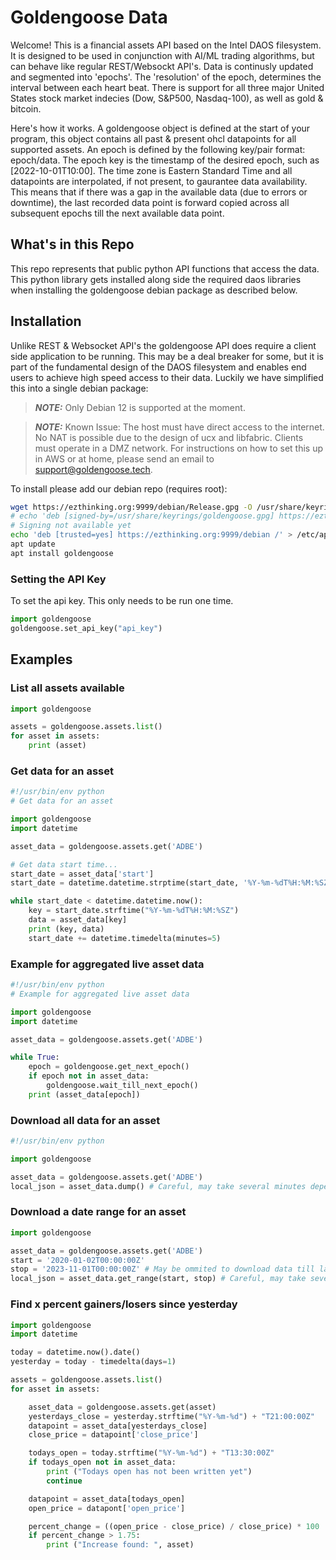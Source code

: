 # Goldengoose Data

Welcome! This is a financial assets API based on the Intel DAOS filesystem. It is designed to be used in conjunction with AI/ML trading algorithms, but can behave like regular REST/Websockt API's. Data is continusly updated and segmented into 'epochs'. The 'resolution' of the epoch, determines the interval between each heart beat. There is support for all three major United States stock market indecies (Dow, S&P500, Nasdaq-100), as well as gold & bitcoin.

Here's how it works. A goldengoose object is defined at the start of your program, this object contains all past & present ohcl datapoints for all supported assets. An epoch is defined by the following key/pair format: epoch/data. The epoch key is the timestamp of the desired epoch, such as [2022-10-01T10:00]. The time zone is Eastern Standard Time and all datapoints are interpolated, if not present, to gaurantee data availability. This means that if there was a gap in the available data (due to errors or downtime), the last recorded data point is forward copied across all subsequent epochs till the next available data point.

## What's in this Repo

This repo represents that public python API functions that access the data. This python library gets installed along side the required daos libraries when installing the goldengoose debian package as described below.

## Installation

Unlike REST & Websocket API's the goldengoose API does require a client side application to be running. This may be a deal breaker for some, but it is part of the fundamental design of the DAOS filesystem and enables end users to achieve high speed access to their data. Luckily we have simplified this into a single debian package:

> **_NOTE:_** Only Debian 12 is supported at the moment.

> **_NOTE:_** Known Issue: The host must have direct access to the internet. No NAT is possible due to the design of ucx and libfabric. Clients must operate in a DMZ network. For instructions on how to set this up in AWS or at home, please send an email to support@goldengoose.tech.


To install please add our debian repo (requires root):
```bash
wget https://ezthinking.org:9999/debian/Release.gpg -O /usr/share/keyrings/goldengoose.gpg
# echo 'deb [signed-by=/usr/share/keyrings/goldengoose.gpg] https://ezthinking.org:9999/debian /' > /etc/apt/sources.list.d/goldengoose.list
# Signing not available yet
echo 'deb [trusted=yes] https://ezthinking.org:9999/debian /' > /etc/apt/sources.list.d/goldengoose.list
apt update
apt install goldengoose
```

### Setting the API Key
To set the api key. This only needs to be run one time.
```python
import goldengoose
goldengoose.set_api_key("api_key")
```

## Examples

### List all assets available
```python
import goldengoose

assets = goldengoose.assets.list()
for asset in assets:
    print (asset)
```

### Get data for an asset
```python
#!/usr/bin/env python
# Get data for an asset

import goldengoose
import datetime

asset_data = goldengoose.assets.get('ADBE')

# Get data start time...
start_date = asset_data['start']
start_date = datetime.datetime.strptime(start_date, '%Y-%m-%dT%H:%M:%SZ')

while start_date < datetime.datetime.now():
    key = start_date.strftime("%Y-%m-%dT%H:%M:%SZ")
    data = asset_data[key]
    print (key, data)
    start_date += datetime.timedelta(minutes=5)
```

### Example for aggregated live asset data
```python
#!/usr/bin/env python
# Example for aggregated live asset data

import goldengoose
import datetime

asset_data = goldengoose.assets.get('ADBE')

while True:
    epoch = goldengoose.get_next_epoch()
    if epoch not in asset_data:
        goldengoose.wait_till_next_epoch()
    print (asset_data[epoch])
```

### Download all data for an asset
```python
#!/usr/bin/env python

import goldengoose

asset_data = goldengoose.assets.get('ADBE')
local_json = asset_data.dump() # Careful, may take several minutes depending on your connection.
```

### Download a date range for an asset
```python
import goldengoose

asset_data = goldengoose.assets.get('ADBE')
start = '2020-01-02T00:00:00Z'
stop = '2023-11-01T00:00:00Z' # May be ommited to download data till last entry
local_json = asset_data.get_range(start, stop) # Careful, may take several minutes depending on your connection and size of date range.
```

### Find x percent gainers/losers since yesterday
```python
import goldengoose
import datetime

today = datetime.now().date()
yesterday = today - timedelta(days=1)

assets = goldengoose.assets.list()
for asset in assets:

    asset_data = goldengoose.assets.get(asset)
    yesterdays_close = yesterday.strftime("%Y-%m-%d") + "T21:00:00Z"
    datapoint = asset_data[yesterdays_close]
    close_price = datapoint['close_price']

    todays_open = today.strftime("%Y-%m-%d") + "T13:30:00Z"
    if todays_open not in asset_data:
        print ("Todays open has not been written yet")
        continue

    datapoint = asset_data[todays_open]
    open_price = datapont['open_price']

    percent_change = ((open_price - close_price) / close_price) * 100
    if percent_change > 1.75:
        print ("Increase found: ", asset)
```